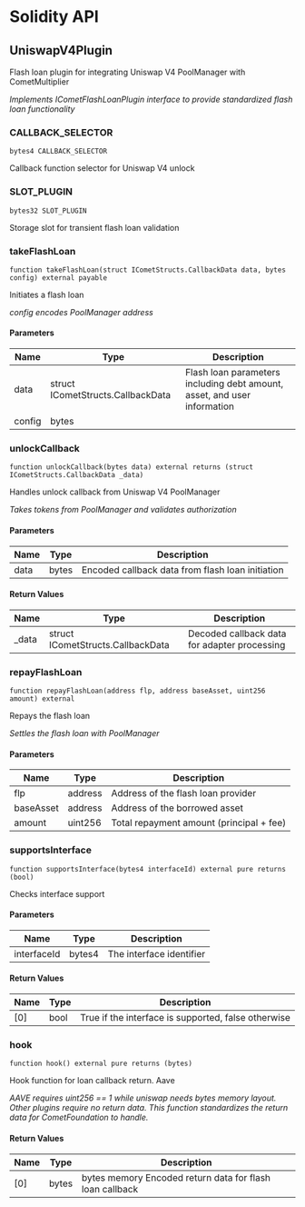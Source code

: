 # Solidity API

## UniswapV4Plugin

Flash loan plugin for integrating Uniswap V4 PoolManager with CometMultiplier

_Implements ICometFlashLoanPlugin interface to provide standardized flash loan functionality_

### CALLBACK_SELECTOR

```solidity
bytes4 CALLBACK_SELECTOR
```

Callback function selector for Uniswap V4 unlock

### SLOT_PLUGIN

```solidity
bytes32 SLOT_PLUGIN
```

Storage slot for transient flash loan validation

### takeFlashLoan

```solidity
function takeFlashLoan(struct ICometStructs.CallbackData data, bytes config) external payable
```

Initiates a flash loan

_config encodes PoolManager address_

#### Parameters

| Name   | Type                              | Description                                                              |
| ------ | --------------------------------- | ------------------------------------------------------------------------ |
| data   | struct ICometStructs.CallbackData | Flash loan parameters including debt amount, asset, and user information |
| config | bytes                             |                                                                          |

### unlockCallback

```solidity
function unlockCallback(bytes data) external returns (struct ICometStructs.CallbackData _data)
```

Handles unlock callback from Uniswap V4 PoolManager

_Takes tokens from PoolManager and validates authorization_

#### Parameters

| Name | Type  | Description                                      |
| ---- | ----- | ------------------------------------------------ |
| data | bytes | Encoded callback data from flash loan initiation |

#### Return Values

| Name   | Type                              | Description                                  |
| ------ | --------------------------------- | -------------------------------------------- |
| \_data | struct ICometStructs.CallbackData | Decoded callback data for adapter processing |

### repayFlashLoan

```solidity
function repayFlashLoan(address flp, address baseAsset, uint256 amount) external
```

Repays the flash loan

_Settles the flash loan with PoolManager_

#### Parameters

| Name      | Type    | Description                              |
| --------- | ------- | ---------------------------------------- |
| flp       | address | Address of the flash loan provider       |
| baseAsset | address | Address of the borrowed asset            |
| amount    | uint256 | Total repayment amount (principal + fee) |

### supportsInterface

```solidity
function supportsInterface(bytes4 interfaceId) external pure returns (bool)
```

Checks interface support

#### Parameters

| Name        | Type   | Description              |
| ----------- | ------ | ------------------------ |
| interfaceId | bytes4 | The interface identifier |

#### Return Values

| Name | Type | Description                                         |
| ---- | ---- | --------------------------------------------------- |
| [0]  | bool | True if the interface is supported, false otherwise |

### hook

```solidity
function hook() external pure returns (bytes)
```

Hook function for loan callback return. Aave

_AAVE requires uint256 == 1 while uniswap needs bytes memory layout. Other plugins require no return data.
This function standardizes the return data for CometFoundation to handle._

#### Return Values

| Name | Type  | Description                                              |
| ---- | ----- | -------------------------------------------------------- |
| [0]  | bytes | bytes memory Encoded return data for flash loan callback |
